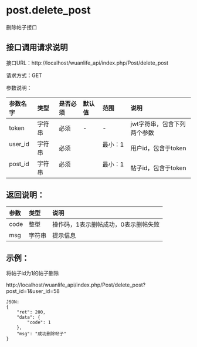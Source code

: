# post.delete_post

删除帖子接口

## 接口调用请求说明

接口URL：http://localhost/wuanlife_api/index.php/Post/delete_post

请求方式：GET

参数说明：

|参数名字    |类型   |是否必须    |默认值    |范围        |说明|
|:--|:--|:--|:--|:--|:--|
|token|字符串|必须|-|-|jwt字符串，包含下列两个参数|
|user_id    |字符串   |必须    |           |最小：1     |用户id，包含于token|
|post_id    |字符串   |必须         |      |最小：1     |帖子id，包含于token|

## 返回说明：

|参数        |类型   |说明|
|:--|:--|:--|
|code            |整型   |操作码，1表示删帖成功，0表示删帖失败|
|msg            |字符串  |提示信息|

## 示例：

将帖子id为1的帖子删除

http://localhost/wuanlife_api/index.php/Post/delete_post?post_id=1&user_id=58

    JSON:
    {
        "ret": 200,
        "data": {
            "code": 1
        },
        "msg": "成功删除帖子"
    }
